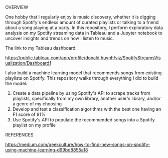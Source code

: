 OVERVIEW

One hobby that I regularly enjoy is music discovery, whether it is digging through Spotify's endless amount of curated playlists or talking to a friend about a song playing at a party. In this repository, I perform exploratory data analysis on my Spotify streaming data in Tableau and a Jupyter notebook to uncover insights and trends on how I listen to music. 

The link to my Tableau dashboard:

https://public.tableau.com/app/profile/donald.huynh/viz/SpotifyStreamsVisualization/Dashboard1

I also build a machine learning model that recommends songs from existing playlists on Spotify. This repository walks through everything I did to build the model:

1. Create a data pipeline by using Spotify's API to scrape tracks from playlists, specifically from my own library, another user's library, and/or a genre of my choosing
2. Develop and test a classification algorithms with the best one having an F1 score of 91%
3. Use Spotify's API to populate the recommended songs into a Spotify playlist on my profile

REFERENCES

https://medium.com/geekculture/how-to-find-new-songs-on-spotify-using-machine-learning-d99bd8855a18
